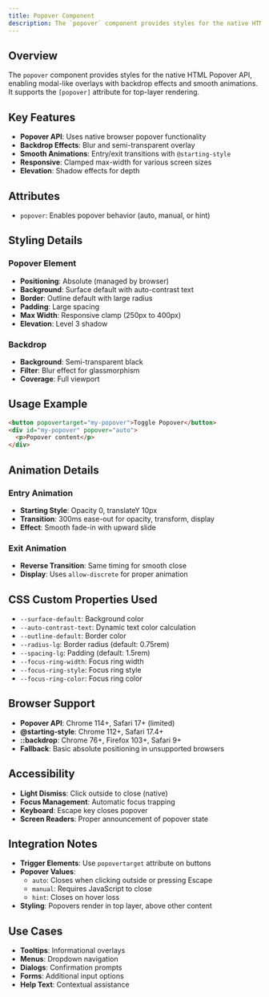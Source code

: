 ```yaml
---
title: Popover Component
description: The `popover` component provides styles for the native HTML Popover API, enabling modal-like overlays with backdrop effects and smooth animations. It supports t
---
```


## Overview
The `popover` component provides styles for the native HTML Popover API, enabling modal-like overlays with backdrop effects and smooth animations. It supports the `[popover]` attribute for top-layer rendering.

## Key Features
- **Popover API**: Uses native browser popover functionality
- **Backdrop Effects**: Blur and semi-transparent overlay
- **Smooth Animations**: Entry/exit transitions with `@starting-style`
- **Responsive**: Clamped max-width for various screen sizes
- **Elevation**: Shadow effects for depth

## Attributes
- `popover`: Enables popover behavior (auto, manual, or hint)

## Styling Details

### Popover Element
- **Positioning**: Absolute (managed by browser)
- **Background**: Surface default with auto-contrast text
- **Border**: Outline default with large radius
- **Padding**: Large spacing
- **Max Width**: Responsive clamp (250px to 400px)
- **Elevation**: Level 3 shadow

### Backdrop
- **Background**: Semi-transparent black
- **Filter**: Blur effect for glassmorphism
- **Coverage**: Full viewport

## Usage Example
```html
<button popovertarget="my-popover">Toggle Popover</button>
<div id="my-popover" popover="auto">
  <p>Popover content</p>
</div>
```

## Animation Details

### Entry Animation
- **Starting Style**: Opacity 0, translateY 10px
- **Transition**: 300ms ease-out for opacity, transform, display
- **Effect**: Smooth fade-in with upward slide

### Exit Animation
- **Reverse Transition**: Same timing for smooth close
- **Display**: Uses `allow-discrete` for proper animation

## CSS Custom Properties Used
- `--surface-default`: Background color
- `--auto-contrast-text`: Dynamic text color calculation
- `--outline-default`: Border color
- `--radius-lg`: Border radius (default: 0.75rem)
- `--spacing-lg`: Padding (default: 1.5rem)
- `--focus-ring-width`: Focus ring width
- `--focus-ring-style`: Focus ring style
- `--focus-ring-color`: Focus ring color

## Browser Support
- **Popover API**: Chrome 114+, Safari 17+ (limited)
- **@starting-style**: Chrome 112+, Safari 17.4+
- **::backdrop**: Chrome 76+, Firefox 103+, Safari 9+
- **Fallback**: Basic absolute positioning in unsupported browsers

## Accessibility
- **Light Dismiss**: Click outside to close (native)
- **Focus Management**: Automatic focus trapping
- **Keyboard**: Escape key closes popover
- **Screen Readers**: Proper announcement of popover state

## Integration Notes
- **Trigger Elements**: Use `popovertarget` attribute on buttons
- **Popover Values**:
  - `auto`: Closes when clicking outside or pressing Escape
  - `manual`: Requires JavaScript to close
  - `hint`: Closes on hover loss
- **Styling**: Popovers render in top layer, above other content

## Use Cases
- **Tooltips**: Informational overlays
- **Menus**: Dropdown navigation
- **Dialogs**: Confirmation prompts
- **Forms**: Additional input options
- **Help Text**: Contextual assistance